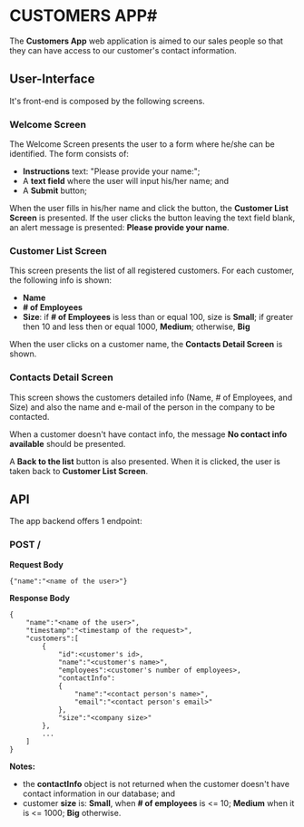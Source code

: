 # CUSTOMERS APP#

The **Customers App** web application is aimed to our sales people so that they can have access to our customer's contact information. 

## **User-Interface** ##

It's front-end is composed by the following screens.

### **Welcome Screen** ###

The Welcome Screen presents the user to a form where he/she can be identified. The form consists of:

- **Instructions** text: "Please provide your name:";
- A **text field** where the user will input his/her name; and
- A **Submit** button;

When the user fills in his/her name and click the button, the **Customer List Screen** is presented. If the user clicks the button leaving the text field blank, an alert message is presented: **Please provide your name**.

### **Customer List Screen** ###

This screen presents the list of all registered customers. For each customer, the following info is shown:

- **Name**
- **# of Employees**
- **Size**: if **# of Employees** is less than or equal 100, size is **Small**; if greater then 10 and less then or equal 1000, **Medium**; otherwise, **Big**

When the user clicks on a customer name, the **Contacts Detail Screen** is shown.

### **Contacts Detail Screen** ###

This screen shows the customers detailed info (Name, # of Employees, and Size) and also the name and e-mail of the person in the company to be contacted.

When a customer doesn't have contact info, the message **No contact info available** should be presented.

A **Back to the list** button is also presented. When it is clicked, the user is taken back to **Customer List Screen**.

## **API** ##

The app backend offers 1 endpoint:

### POST / 

**Request Body**

```
{"name":"<name of the user>"}
```

**Response Body**

```
{
    "name":"<name of the user>",
    "timestamp":"<timestamp of the request>",
    "customers":[
        {
            "id":<customer's id>,
            "name":"<customer's name>",
            "employees":<customer's number of employees>,
            "contactInfo":
            {
                "name":"<contact person's name>",
                "email":"<contact person's email>"
            },
            "size":"<company size>"
        },
        ...
    ]
}
```
**Notes:**
- the **contactInfo** object is not returned when the customer doesn't have contact information in our database; and
- customer **size** is: **Small**, when **# of employees** is <= 10; **Medium** when it is <= 1000; **Big** otherwise.
   